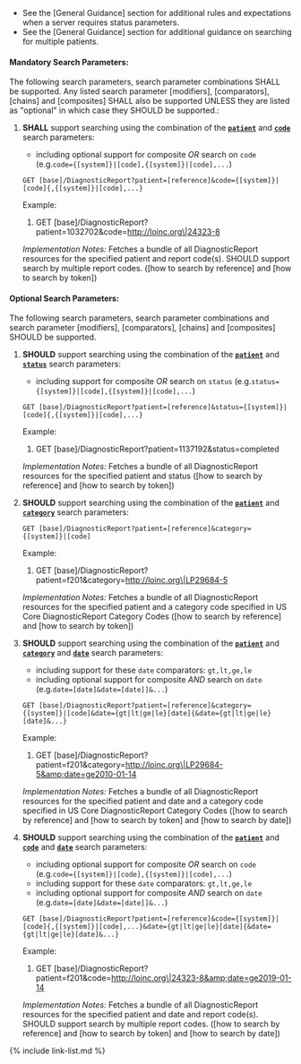 
- See the [General Guidance] section for additional rules and expectations when a server requires status parameters.
- See the [General Guidance] section for additional guidance on searching for multiple patients.

#### Mandatory Search Parameters:

The following search parameters, search parameter combinations SHALL be supported.  Any listed search parameter [modifiers], [comparators], [chains] and [composites] SHALL also be supported UNLESS they are listed as "optional" in which case they SHOULD be supported.:

1. **SHALL** support searching using the combination of the **[`patient`](SearchParameter-us-core-diagnosticreport-patient.html)** and **[`code`](SearchParameter-us-core-diagnosticreport-code.html)** search parameters:
    - including optional support for composite *OR* search on `code` (e.g.`code={[system]}|[code],{[system]}|[code],...`)

    `GET [base]/DiagnosticReport?patient=[reference]&code={[system]}|[code]{,{[system]}|[code],...}`

    Example:
    
      1. GET [base]/DiagnosticReport?patient=1032702&amp;code=http://loinc.org\|24323-8

    *Implementation Notes:* Fetches a bundle of all DiagnosticReport resources for the specified patient and  report code(s).  SHOULD support search by multiple report codes. ([how to search by reference] and [how to search by token])


#### Optional Search Parameters:

The following search parameters, search parameter combinations and search parameter [modifiers], [comparators], [chains] and [composites] SHOULD be supported.

1. **SHOULD** support searching using the combination of the **[`patient`](SearchParameter-us-core-diagnosticreport-patient.html)** and **[`status`](SearchParameter-us-core-diagnosticreport-status.html)** search parameters:
    - including support for composite *OR* search on `status` (e.g.`status={[system]}|[code],{[system]}|[code],...`)

    `GET [base]/DiagnosticReport?patient=[reference]&status={[system]}|[code]{,{[system]}|[code],...}`

    Example:
    
      1. GET [base]/DiagnosticReport?patient=1137192&amp;status=completed

    *Implementation Notes:* Fetches a bundle of all DiagnosticReport resources for the specified patient and status ([how to search by reference] and [how to search by token])

1. **SHOULD** support searching using the combination of the **[`patient`](SearchParameter-us-core-diagnosticreport-patient.html)** and **[`category`](SearchParameter-us-core-diagnosticreport-category.html)** search parameters:

    `GET [base]/DiagnosticReport?patient=[reference]&category={[system]}|[code]`

    Example:
    
      1. GET [base]/DiagnosticReport?patient=f201&amp;category=http://loinc.org\|LP29684-5

    *Implementation Notes:* Fetches a bundle of all DiagnosticReport resources for the specified patient and  a category code specified in US Core DiagnosticReport Category Codes ([how to search by reference] and [how to search by token])

1. **SHOULD** support searching using the combination of the **[`patient`](SearchParameter-us-core-diagnosticreport-patient.html)** and **[`category`](SearchParameter-us-core-diagnosticreport-category.html)** and **[`date`](SearchParameter-us-core-diagnosticreport-date.html)** search parameters:
    - including support for these `date` comparators: `gt,lt,ge,le`
    - including optional support for composite *AND* search on `date` (e.g.`date=[date]&date=[date]]&...`)

    `GET [base]/DiagnosticReport?patient=[reference]&category={[system]}|[code]&date={gt|lt|ge|le}[date]{&date={gt|lt|ge|le}[date]&...}`

    Example:
    
      1. GET [base]/DiagnosticReport?patient=f201&amp;category=http://loinc.org\|LP29684-5&amp;date=ge2010-01-14

    *Implementation Notes:* Fetches a bundle of all DiagnosticReport resources for the specified patient and date and a category code specified in US Core DiagnosticReport Category Codes ([how to search by reference] and [how to search by token] and [how to search by date])

1. **SHOULD** support searching using the combination of the **[`patient`](SearchParameter-us-core-diagnosticreport-patient.html)** and **[`code`](SearchParameter-us-core-diagnosticreport-code.html)** and **[`date`](SearchParameter-us-core-diagnosticreport-date.html)** search parameters:
    - including optional support for composite *OR* search on `code` (e.g.`code={[system]}|[code],{[system]}|[code],...`)
    - including support for these `date` comparators: `gt,lt,ge,le`
    - including optional support for composite *AND* search on `date` (e.g.`date=[date]&date=[date]]&...`)

    `GET [base]/DiagnosticReport?patient=[reference]&code={[system]}|[code]{,{[system]}|[code],...}&date={gt|lt|ge|le}[date]{&date={gt|lt|ge|le}[date]&...}`

    Example:
    
      1. GET [base]/DiagnosticReport?patient=f201&amp;code=http://loinc.org\|24323-8&amp;date=ge2019-01-14

    *Implementation Notes:* Fetches a bundle of all DiagnosticReport resources for the specified patient and date and report code(s).  SHOULD support search by multiple report codes. ([how to search by reference] and [how to search by token] and [how to search by date])

{% include link-list.md %}